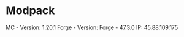 # Modpack

MC - Version:       1.20.1
Forge - Version:    Forge - 47.3.0
IP:                 45.88.109.175
